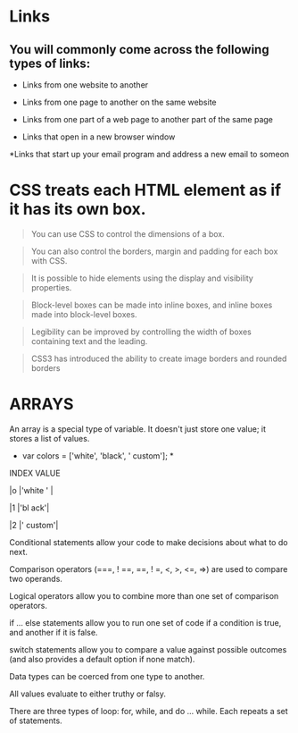 # Links

## You will commonly come across the following types of links:

* Links from one website to another

* Links from one page to another on the same website

* Links from one part of a web page to another part of the 
same page

* Links that open in a new browser window

*Links that start up your email program and address a new 
email to someon

# CSS treats each HTML element as if it has its own box. 

> You can use CSS to control the dimensions of a box.

> You can also control the borders, margin and padding 
for each box with CSS.

> It is possible to hide elements using the display and 
visibility properties.

> Block-level boxes can be made into inline boxes, and 
inline boxes made into block-level boxes.

>  Legibility can be improved by controlling the width of 
boxes containing text and the leading.

> CSS3 has introduced the ability to create image 
borders and rounded borders


# ARRAYS 
An array is a special type of variable. It doesn't 
just store one value; it stores a list of values. 

* var colors = ['white', 'black', ' custom']; *


INDEX VALUE 

|o |'white ' |

|1 |'bl ack'|

|2 |' custom'|


Conditional statements allow your code to make 
decisions about what to do next. 

Comparison operators (===, ! ==, ==, ! =, <, >, <=, =>) 
are used to compare two operands. 

Logical operators allow you to combine more than one 
set of comparison operators. 

if ... else statements allow you to run one set of code 
if a condition is true, and another if it is false. 

switch statements allow you to compare a value 
against possible outcomes (and also provides a default 
option if none match). 

Data types can be coerced from one type to another. 

All values evaluate to either truthy or falsy. 

There are three types of loop: for, while, and 
do ... while. Each repeats a set of statements.



